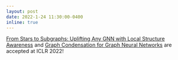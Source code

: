 ```yaml
---
layout: post
date: 2022-1-24 11:30:00-0400
inline: true
---
```


[From Stars to Subgraphs: Uplifting Any GNN with Local Structure Awareness](https://arxiv.org/abs/2110.03753) and [Graph Condensation for Graph Neural Networks](https://arxiv.org/pdf/2110.07580.pdf) are accepted at ICLR 2022!